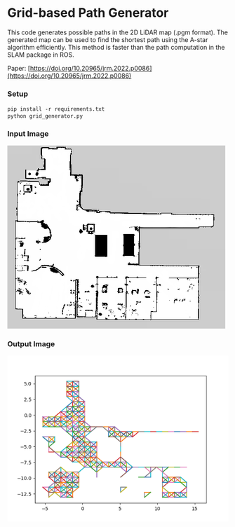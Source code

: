 # Grid-based Path Generator

This code generates possible paths in the 2D LiDAR map (.pgm format).
The generated map can be used to find the shortest path using the A-star algorithm efficiently.
This method is faster than the path computation in the SLAM package in ROS.

Paper: [https://doi.org/10.20965/jrm.2022.p0086](https://doi.org/10.20965/jrm.2022.p0086)

### Setup
```shell
pip install -r requirements.txt
python grid_generator.py
```
### Input Image
![input_image](input.png "Input PGM file")

### Output Image
![output_image](output.png "Visualization of the output")
